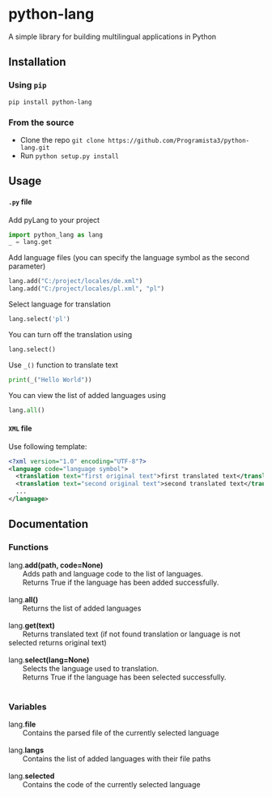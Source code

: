 # python-lang
A simple library for building multilingual applications in Python
## Installation
### Using `pip`
`pip install python-lang`
### From the source
- Clone the repo `git clone https://github.com/Programista3/python-lang.git`
- Run `python setup.py install`
## Usage
#### `.py` file
Add pyLang to your project
```python
import python_lang as lang
_ = lang.get
```
Add language files (you can specify the language symbol as the second parameter)
```python
lang.add("C:/project/locales/de.xml")
lang.add("C:/project/locales/pl.xml", "pl")
```
Select language for translation
```python
lang.select('pl')
```
You can turn off the translation using
```python
lang.select()
```
Use `_()` function to translate text
```python
print(_("Hello World"))
```
You can view the list of added languages using
```python
lang.all()
```
#### `XML` file
Use following template:
```xml
<?xml version="1.0" encoding="UTF-8"?>
<language code="language symbol">
  <translation text="first original text">first translated text</translation>
  <translation text="second original text">second translated text</translation>
  ...
</language>
```
## Documentation
### Functions
lang.**add(path, code=None)**<br>
&emsp;&emsp;Adds path and language code to the list of languages.<br>
&emsp;&emsp;Returns True if the language has been added successfully.<br><br>
lang.**all()**<br>
&emsp;&emsp;Returns the list of added languages<br><br>
lang.**get(text)**<br>
&emsp;&emsp;Returns translated text (if not found translation or language is not selected returns original text)<br><br>
lang.**select(lang=None)**<br>
&emsp;&emsp;Selects the language used to translation.<br>
&emsp;&emsp;Returns True if the language has been selected successfully.<br><br>
### Variables
lang.**file**<br>
&emsp;&emsp;Contains the parsed file of the currently selected language<br><br>
lang.**langs**<br>
&emsp;&emsp;Contains the list of added languages with their file paths<br><br>
lang.**selected**<br>
&emsp;&emsp;Contains the code of the currently selected language
